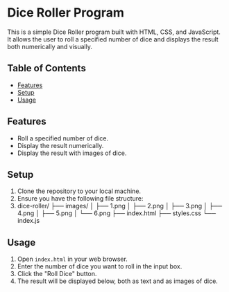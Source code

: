 # Dice Roller Program

This is a simple Dice Roller program built with HTML, CSS, and JavaScript. It allows the user to roll a specified number of dice and displays the result both numerically and visually.

## Table of Contents
- [Features](#features)
- [Setup](#setup)
- [Usage](#usage)
  
## Features
- Roll a specified number of dice.
- Display the result numerically.
- Display the result with images of dice.

## Setup
1. Clone the repository to your local machine.
2. Ensure you have the following file structure:
3. dice-roller/
├── images/
│ ├── 1.png
│ ├── 2.png
│ ├── 3.png
│ ├── 4.png
│ ├── 5.png
│ └── 6.png
├── index.html
├── styles.css
└── index.js

## Usage
1. Open `index.html` in your web browser.
2. Enter the number of dice you want to roll in the input box.
3. Click the "Roll Dice" button.
4. The result will be displayed below, both as text and as images of dice.
